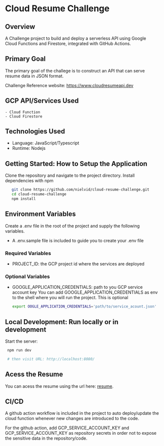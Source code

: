 # Cloud Resume Challenge

## Overview

A Challenge project to build and deploy a serverless API using Google Cloud Functions and Firestore, integrated with GitHub Actions.

## Primary Goal

The primary goal of the challege is to construct an API that can serve resume data in JSON format.

Challenge Reference website: <https://www.cloudresumeapi.dev>

## GCP API/Services Used

    - Cloud Function
    - Cloud Firestore

## Technologies Used

- Language: JavaScript/Typescript
- Runtime: Nodejs

## Getting Started: How to Setup the Application

Clone the repository and navigate to the project directory.
Install dependencies with npm

```bash
   git clone https://github.com/nielvid/cloud-resume-challenge.git
   cd cloud-resume-challenge
   npm install
```

## Environment Variables

Create a .env file in the root of the project and supply the following variables.

- A .env.sample file is included to guide you to create your .env file

### Required Variables

- PROJECT_ID: the GCP project id where the services are deployed

### Optional Variables

- GOOGLE_APPLICATION_CREDENTIALS: path to you GCP service account key
You can add GOOGLE_APPLICATION_CREDENTIALS as env to the shell where you will run the project. This is optional

    ```sh
    export OOGLE_APPLICATION_CREDENTIALS='path/to/service_acount.json'
    ```

## Local Development: Run locally or in development

Start the server:

```sh
 npm run dev

 # then visit URL: http://localhost:8080/

```

## Acess the Resume

You can acess the resume using the url here: [resume](https://europe-west2-my-site-1473725610848.cloudfunctions.net/cloud-resume "url").

## CI/CD

A github action workflow is included in the project to auto deploy/update the cloud function whenever new changes are introduced to the code.

For the github action, add GCP_SERVICE_ACCOUNT_KEY and GCP_SERVICE_ACCOUNT_KEY as repository secrets in order not to expose the sensitive data in the repository/code.
